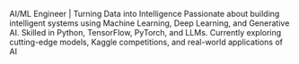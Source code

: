 AI/ML Engineer | Turning Data into Intelligence
Passionate about building intelligent systems using Machine Learning, Deep Learning, and Generative AI.
Skilled in Python, TensorFlow, PyTorch, and LLMs.
Currently exploring cutting-edge models, Kaggle competitions, and real-world applications of AI
